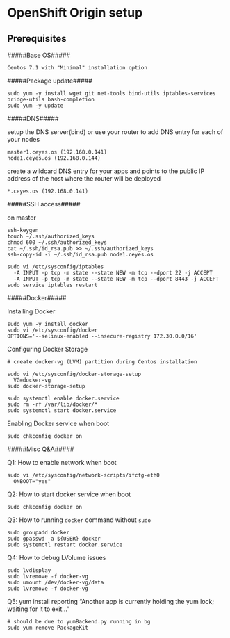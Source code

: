 # OpenShift Origin setup

## Prerequisites

#####Base OS#####

```
Centos 7.1 with "Minimal" installation option
```

#####Package update#####

```
sudo yum -y install wget git net-tools bind-utils iptables-services bridge-utils bash-completion
sudo yum -y update
```

#####DNS#####

setup the DNS server(bind) or use your router to add DNS entry for each of your nodes

```
master1.ceyes.os (192.168.0.141)
node1.ceyes.os (192.168.0.144)
```

create a wildcard DNS entry for your apps and points to the public IP address of the host where the router will be deployed
```
*.ceyes.os (192.168.0.141)
```

#####SSH access#####

on master
```
ssh-keygen
touch ~/.ssh/authorized_keys
chmod 600 ~/.ssh/authorized_keys
cat ~/.ssh/id_rsa.pub >> ~/.ssh/authorized_keys
ssh-copy-id -i ~/.ssh/id_rsa.pub node1.ceyes.os

sudo vi /etc/sysconfig/iptables
  -A INPUT -p tcp -m state --state NEW -m tcp --dport 22 -j ACCEPT
  -A INPUT -p tcp -m state --state NEW -m tcp --dport 8443 -j ACCEPT
sudo service iptables restart
```

#####Docker#####

Installing Docker
```
sudo yum -y install docker
sudo vi /etc/sysconfig/docker
OPTIONS='--selinux-enabled --insecure-registry 172.30.0.0/16'
```

Configuring Docker Storage
```
# create docker-vg (LVM) partition during Centos installation

sudo vi /etc/sysconfig/docker-storage-setup
  VG=docker-vg
sudo docker-storage-setup

sudo systemctl enable docker.service
sudo rm -rf /var/lib/docker/*
sudo systemctl start docker.service
```

Enabling Docker service when boot
```
sudo chkconfig docker on
```

#####Misc Q&A#####

Q1: How to enable network when boot
```
sudo vi /etc/sysconfig/network-scripts/ifcfg-eth0
  ONBOOT="yes"
```

Q2: How to start docker service when boot
```
sudo chkconfig docker on
```

Q3: How to running `docker` command without `sudo`
```
sudo groupadd docker
sudo gpasswd -a ${USER} docker
sudo systemctl restart docker.service
```

Q4: How to debug LVolume issues
```
sudo lvdisplay
sudo lvremove -f docker-vg
sudo umount /dev/docker-vg/data
sudo lvremove -f docker-vg
```

Q5: yum install reporting “Another app is currently holding the yum lock; waiting for it to exit...”
```
# should be due to yumBackend.py running in bg
sudo yum remove PackageKit
```
